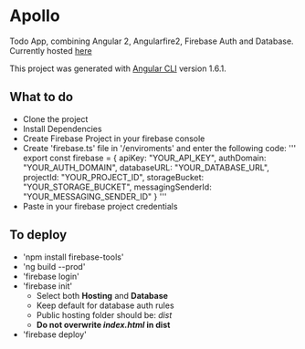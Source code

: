 # Apollo

Todo App, combining Angular 2, Angularfire2, Firebase Auth and Database. Currently hosted [here](https://apollo-ed09e.firebaseapp.com/)

This project was generated with [Angular CLI](https://github.com/angular/angular-cli) version 1.6.1.

## What to do

- Clone the project
- Install Dependencies
- Create Firebase Project in your firebase console
- Create 'firebase.ts' file in '/enviroments' and enter the following code:
'''
export const firebase = {
    apiKey: "YOUR_API_KEY",
    authDomain: "YOUR_AUTH_DOMAIN",
    databaseURL: "YOUR_DATABASE_URL",
    projectId: "YOUR_PROJECT_ID",
    storageBucket: "YOUR_STORAGE_BUCKET",
    messagingSenderId: "YOUR_MESSAGING_SENDER_ID"
}
'''
- Paste in your firebase project credentials

## To deploy

- 'npm install firebase-tools'
- 'ng build --prod'
- 'firebase login'
- 'firebase init'
  - Select both **Hosting** and **Database**
  - Keep default for database auth rules
  - Public hosting folder should be: _dist_
  - **Do not overwrite _index.html_ in dist**
- 'firebase deploy'

